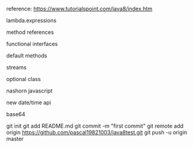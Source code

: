 reference: https://www.tutorialspoint.com/java8/index.htm

lambda.expressions

method references

functional interfaces

default methods

streams

optional class

nashorn javascript

new date/time api

base64


git init
git add README.md
git commit -m "first commit"
git remote add origin https://github.com/pascal19821003/java8test.git
git push -u origin master